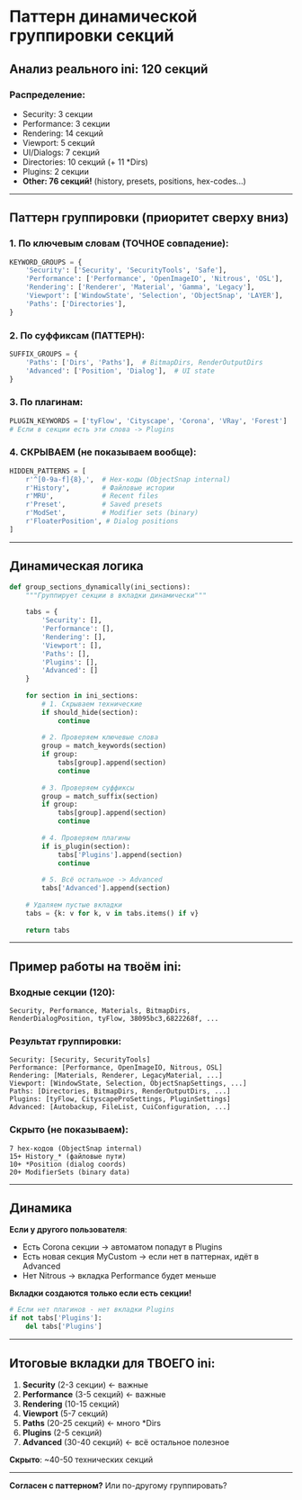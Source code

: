 # Паттерн динамической группировки секций

## Анализ реального ini: 120 секций

### Распределение:
- Security: 3 секции
- Performance: 3 секции  
- Rendering: 14 секций
- Viewport: 5 секций
- UI/Dialogs: 7 секций
- Directories: 10 секций (+ 11 *Dirs)
- Plugins: 2 секции
- **Other: 76 секций!** (history, presets, positions, hex-codes...)

---

## Паттерн группировки (приоритет сверху вниз)

### 1. По ключевым словам (ТОЧНОЕ совпадение):
```python
KEYWORD_GROUPS = {
    'Security': ['Security', 'SecurityTools', 'Safe'],
    'Performance': ['Performance', 'OpenImageIO', 'Nitrous', 'OSL'],
    'Rendering': ['Renderer', 'Material', 'Gamma', 'Legacy'],
    'Viewport': ['WindowState', 'Selection', 'ObjectSnap', 'LAYER'],
    'Paths': ['Directories'],
}
```

### 2. По суффиксам (ПАТТЕРН):
```python
SUFFIX_GROUPS = {
    'Paths': ['Dirs', 'Paths'],  # BitmapDirs, RenderOutputDirs
    'Advanced': ['Position', 'Dialog'],  # UI state
}
```

### 3. По плагинам:
```python
PLUGIN_KEYWORDS = ['tyFlow', 'Cityscape', 'Corona', 'VRay', 'Forest']
# Если в секции есть эти слова -> Plugins
```

### 4. СКРЫВАЕМ (не показываем вообще):
```python
HIDDEN_PATTERNS = [
    r'^[0-9a-f]{8},',  # Hex-коды (ObjectSnap internal)
    r'History',        # Файловые истории
    r'MRU',            # Recent files
    r'Preset',         # Saved presets
    r'ModSet',         # Modifier sets (binary)
    r'FloaterPosition', # Dialog positions
]
```

---

## Динамическая логика

```python
def group_sections_dynamically(ini_sections):
    """Группирует секции в вкладки динамически"""
    
    tabs = {
        'Security': [],
        'Performance': [],
        'Rendering': [],
        'Viewport': [],
        'Paths': [],
        'Plugins': [],
        'Advanced': []
    }
    
    for section in ini_sections:
        # 1. Скрываем технические
        if should_hide(section):
            continue
        
        # 2. Проверяем ключевые слова
        group = match_keywords(section)
        if group:
            tabs[group].append(section)
            continue
        
        # 3. Проверяем суффиксы
        group = match_suffix(section)
        if group:
            tabs[group].append(section)
            continue
        
        # 4. Проверяем плагины
        if is_plugin(section):
            tabs['Plugins'].append(section)
            continue
        
        # 5. Всё остальное -> Advanced
        tabs['Advanced'].append(section)
    
    # Удаляем пустые вкладки
    tabs = {k: v for k, v in tabs.items() if v}
    
    return tabs
```

---

## Пример работы на твоём ini:

### Входные секции (120):
```
Security, Performance, Materials, BitmapDirs, 
RenderDialogPosition, tyFlow, 38095bc3,6822268f, ...
```

### Результат группировки:
```
Security: [Security, SecurityTools]
Performance: [Performance, OpenImageIO, Nitrous, OSL]  
Rendering: [Materials, Renderer, LegacyMaterial, ...]
Viewport: [WindowState, Selection, ObjectSnapSettings, ...]
Paths: [Directories, BitmapDirs, RenderOutputDirs, ...]
Plugins: [tyFlow, CityscapeProSettings, PluginSettings]
Advanced: [Autobackup, FileList, CuiConfiguration, ...]
```

### Скрыто (не показываем):
```
7 hex-кодов (ObjectSnap internal)
15+ History_* (файловые пути)
10+ *Position (dialog coords)
20+ ModifierSets (binary data)
```

---

## Динамика

**Если у другого пользователя**:
- Есть Corona секции → автоматом попадут в Plugins
- Есть новая секция MyCustom → если нет в паттернах, идёт в Advanced
- Нет Nitrous → вкладка Performance будет меньше

**Вкладки создаются только если есть секции!**

```python
# Если нет плагинов - нет вкладки Plugins
if not tabs['Plugins']:
    del tabs['Plugins']
```

---

## Итоговые вкладки для ТВОЕГО ini:

1. **Security** (2-3 секции) ← важные
2. **Performance** (3-5 секций) ← важные
3. **Rendering** (10-15 секций)
4. **Viewport** (5-7 секций)
5. **Paths** (20-25 секций) ← много *Dirs
6. **Plugins** (2-5 секций)
7. **Advanced** (30-40 секций) ← всё остальное полезное

**Скрыто**: ~40-50 технических секций

---

**Согласен с паттерном?** Или по-другому группировать?

